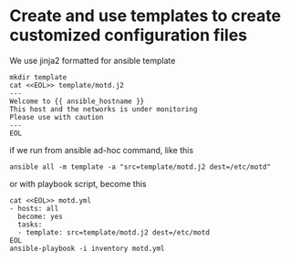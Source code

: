 # Create and use templates to create customized configuration files

We use jinja2 formatted for ansible template

```
mkdir template
cat <<EOL>> template/motd.j2
---
Welcome to {{ ansible_hostname }}
This host and the networks is under monitoring
Please use with caution
---
EOL
```
if we run from ansible ad-hoc command, like this
```
ansible all -m template -a "src=template/motd.j2 dest=/etc/motd"
```
or with playbook script, become this
```
cat <<EOL>> motd.yml
- hosts: all
  become: yes
  tasks:
  - template: src=template/motd.j2 dest=/etc/motd
EOL
ansible-playbook -i inventory motd.yml
```
